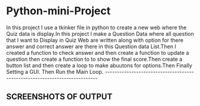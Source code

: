 # Python-mini-Project
                                                                        

In this project I use a tkinker file in python to create a new web where the Quiz data is display.In this project I make a Question Data where all question that I want to  Display in  Quiz Web are written along with option for there answer and correct answer are there in this Question data List.Then I created a function to check answer and then create a function to update a question then create a function to to show the final score.Then create a button list and then create a loop to make abuutons for options.Then Finally Setting a GUI.
Then Run the Main Loop.
                                       ---------------------------------------------------------------------------

   SCREENSHOTS OF OUTPUT
   -------------------------------


